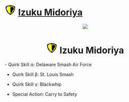 # ![Image](/icons/assault.png) [Izuku Midoriya](https://ultrarumble.com/character/1)
<p align="center">
    <img src="https://ultrarumble.com/assets/Character/Ch001/GUI/Variation/T_ui_Ch001_Variation_100.png" /><br/>
    <h1 align="center"><img src="/icons/assault.png" /> Izuku Midoriya</h1>
</p>
- Quirk Skill α: Delaware Smash Air Force

- Quirk Skill β: St. Louis Smash

- Quirk Skill γ: Blackwhip

- Special Action: Carry to Safety